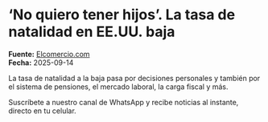 # ‘No quiero tener hijos’. La tasa de natalidad en EE.UU. baja

**Fuente:** [Elcomercio.com](https://www.elcomercio.com/actualidad/no-quiero-tener-hijos-tasa-de-natalidad-eeuu-ecuador/)  
**Fecha:** 2025-09-14

La tasa de natalidad a la baja pasa por decisiones personales y también por el sistema de pensiones, el mercado laboral, la carga fiscal y más.

Suscríbete a nuestro canal de WhatsApp y recibe noticias al instante, directo en tu celular.
